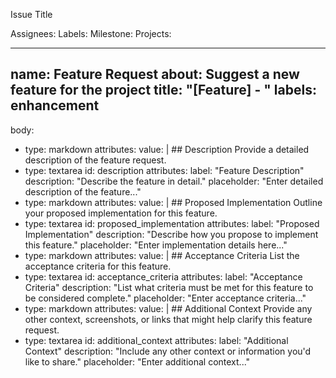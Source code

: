 Issue Title

Assignees: 
Labels: 
Milestone: 
Projects: 

---
name: Feature Request
about: Suggest a new feature for the project
title: "[Feature] - "
labels: enhancement
---

body:
  - type: markdown
    attributes:
      value: |
        ## Description
        Provide a detailed description of the feature request.
  - type: textarea
    id: description
    attributes:
      label: "Feature Description"
      description: "Describe the feature in detail."
      placeholder: "Enter detailed description of the feature..."
  - type: markdown
    attributes:
      value: |
        ## Proposed Implementation
        Outline your proposed implementation for this feature.
  - type: textarea
    id: proposed_implementation
    attributes:
      label: "Proposed Implementation"
      description: "Describe how you propose to implement this feature."
      placeholder: "Enter implementation details here..."
  - type: markdown
    attributes:
      value: |
        ## Acceptance Criteria
        List the acceptance criteria for this feature.
  - type: textarea
    id: acceptance_criteria
    attributes:
      label: "Acceptance Criteria"
      description: "List what criteria must be met for this feature to be considered complete."
      placeholder: "Enter acceptance criteria..."
  - type: markdown
    attributes:
      value: |
        ## Additional Context
        Provide any other context, screenshots, or links that might help clarify this feature request.
  - type: textarea
    id: additional_context
    attributes:
      label: "Additional Context"
      description: "Include any other context or information you'd like to share."
      placeholder: "Enter additional context..."